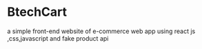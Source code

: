 # BtechCart
a simple front-end website of e-commerce web app using react js ,css,javascript and fake product api
